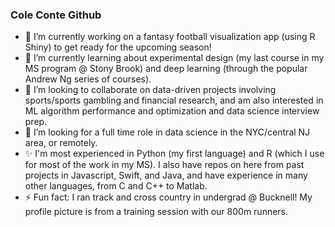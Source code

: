 ### Cole Conte Github
- 🔭 I’m currently working on a fantasy football visualization app (using R Shiny) to get ready for the upcoming season!
- 🌱 I’m currently learning about experimental design (my last course in my MS program @ Stony Brook) and deep learning (through the popular Andrew Ng series of courses).
- 👯 I’m looking to collaborate on data-driven projects involving sports/sports gambling and financial research, and am also interested in ML algorithm performance and optimization and data science interview prep.
- 🤔 I’m looking for a full time role in data science in the NYC/central NJ area, or remotely.
- ✨ I'm most experienced in Python (my first language) and R (which I use for most of the work in my MS). I also have repos on here from past projects in Javascript, Swift, and Java, and have experience in many other languages, from C and C++ to Matlab. 
- ⚡ Fun fact: I ran track and cross country in undergrad @ Bucknell! My profile picture is from a training session with our 800m runners.

<!--
**ColeConte/ColeConte** is a ✨ _special_ ✨ repository because its `README.md` (this file) appears on your GitHub profile.

Here are some ideas to get you started:

- 🔭 I’m currently working on ...
- 🌱 I’m currently learning ...
- 👯 I’m looking to collaborate on ...
- 🤔 I’m looking for help with ...
- 💬 Ask me about ...
- 📫 How to reach me: ...
- 😄 Pronouns: ...
- ⚡ Fun fact: ...
-->
